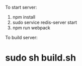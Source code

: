 To start server:

1. npm install
2. sudo service redis-server start
3. npm run webpack


To build server:

# sudo sh build.sh